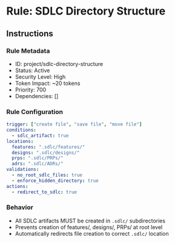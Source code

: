# Rule: SDLC Directory Structure

## Instructions

### Rule Metadata
- ID: project/sdlc-directory-structure
- Status: Active  
- Security Level: High
- Token Impact: ~20 tokens
- Priority: 700
- Dependencies: []

### Rule Configuration
```yaml
trigger: ["create file", "save file", "move file"]
conditions:
  - sdlc_artifact: true
locations:
  features: ".sdlc/features/"
  designs: ".sdlc/designs/"
  prps: ".sdlc/PRPs/"
  adrs: ".sdlc/ADRs/"
validations:
  - no_root_sdlc_files: true
  - enforce_hidden_directory: true
actions:
  - redirect_to_sdlc: true
```

### Behavior
- All SDLC artifacts MUST be created in `.sdlc/` subdirectories
- Prevents creation of features/, designs/, PRPs/ at root level
- Automatically redirects file creation to correct `.sdlc/` location